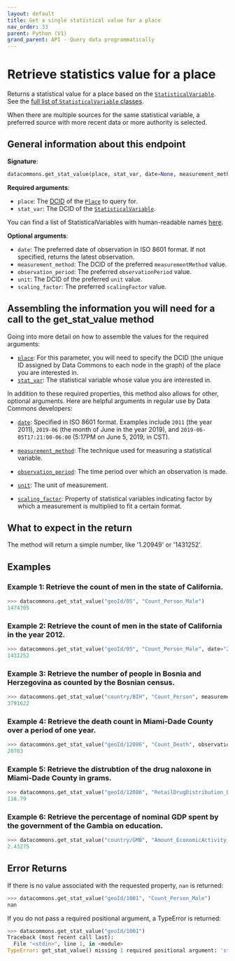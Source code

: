 ```yaml
---
layout: default
title: Get a single statistical value for a place
nav_order: 33
parent: Python (V1)
grand_parent: API - Query data programmatically
---
```


# Retrieve statistics value for a place

Returns a statistical value for a place based on the
[`StatisticalVariable`](https://datacommons.org/browser/StatisticalVariable).
See the [full list of `StatisticalVariable` classes](/statistical_variables.html).

When there are multiple sources for the same statistical variable, a preferred
source with more recent data or more authority is selected.

## General information about this endpoint

**Signature**:

```python
datacommons.get_stat_value(place, stat_var, date=None, measurement_method=None,observation_period=None, unit=None, scaling_factor=None)
```

**Required arguments**:

* `place`: The [DCID](https://docs.datacommons.org/glossary.html) of the [`Place`](https://datacommons.org/browser/Place) to query for.
* `stat_var`: The DCID of the [`StatisticalVariable`](https://datacommons.org/browser/StatisticalVariable).

You can find a list of StatisticalVariables with human-readable names [here](/statistical_variables.html).

**Optional arguments**:

* `date`: The preferred date of observation in ISO 8601 format. If not specified, returns the latest observation.
* `measurement_method`: The DCID of the preferred `measurementMethod` value.
* `observation_period`: The preferred `observationPeriod` value.
* `unit`: The DCID of the preferred `unit` value.
* `scaling_factor`: The preferred `scalingFactor` value.

## Assembling the information you will need for a call to the get_stat_value method

Going into more detail on how to assemble the values for the required arguments:

- [`place`]((/glossary.html)): For this parameter, you will need to specify the DCID (the unique ID assigned by Data Commons to each node in the graph) of the place you are interested in.
- [`stat_var`](/glossary.html): The statistical variable whose value you are interested in.

In addition to these required properties, this method also allows for other, optional arguments. Here are helpful arguments in regular use by Data Commons developers:

- [`date`](https://docs.datacommons.org/glossary.html): Specified in ISO 8601 format. Examples include `2011` (the year 2011), `2019-06` (the month of June in the year 2019), and `2019-06-05T17:21:00-06:00` (5:17PM on June 5, 2019, in CST).

- [`measurement_method`](https://docs.datacommons.org/glossary.html): The technique used for measuring a statistical variable.

- [`observation_period`](https://docs.datacommons.org/glossary.html): The time period over which an observation is made.

- [`unit`](https://docs.datacommons.org/glossary.html): The unit of measurement.

- [`scaling_factor`](https://docs.datacommons.org/glossary.html): Property of statistical variables indicating factor by which a measurement is multiplied to fit a certain format.

## What to expect in the return

The method will return a simple number, like '1.20949' or '1431252'.

## Examples

### Example 1: Retrieve the count of men in the state of California.

```python
>>> datacommons.get_stat_value("geoId/05", "Count_Person_Male")
1474705
```

### Example 2: Retrieve the count of men in the state of California in the year 2012.

```python
>>> datacommons.get_stat_value("geoId/05", "Count_Person_Male", date="2012")
1431252
```

### Example 3: Retrieve the number of people in Bosnia and Herzegovina as counted by the Bosnian census.

```python
>>> datacommons.get_stat_value("country/BIH", "Count_Person", measurement_method="BosniaCensus")
3791622
```

### Example 4: Retrieve the death count in Miami-Dade County over a period of one year.

```python
>>> datacommons.get_stat_value("geoId/12086", "Count_Death", observation_period="P1Y")
20703
```

### Example 5: Retrieve the distrubtion of the drug naloxone in Miami-Dade County in grams.

```python
>>> datacommons.get_stat_value("geoId/12086", "RetailDrugDistribution_DrugDistribution_Naloxone", unit="Grams")
118.79
```

### Example 6: Retrieve the percentage of nominal GDP spent by the government of the Gambia on education.

```python
>>> datacommons.get_stat_value("country/GMB", "Amount_EconomicActivity_ExpenditureActivity_EducationExpenditure_Government_AsFractionOf_Amount_EconomicActivity_GrossDomesticProduction_Nominal", scaling_factor="100.0000000000")
2.43275
```

## Error Returns

If there is no value associated with the requested property, `nan` is returned:

```python
>>> datacommons.get_stat_value("geoId/1001", "Count_Person_Male")
nan
```

If you do not pass a required positional argument, a TypeError is returned:

```python
>>> datacommons.get_stat_value("geoId/1001")
Traceback (most recent call last):
  File "<stdin>", line 1, in <module>
TypeError: get_stat_value() missing 1 required positional argument: 'stat_var'
```